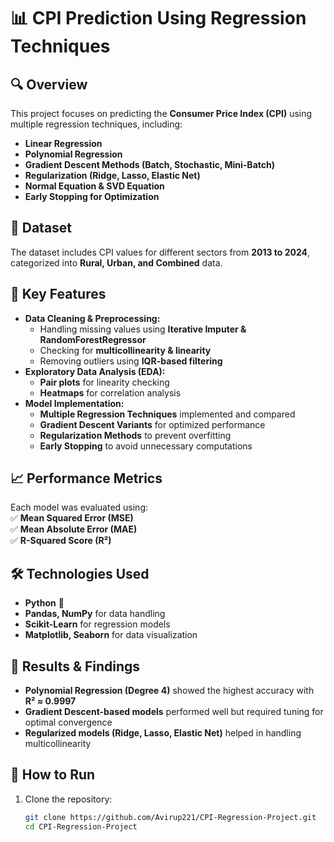 # 📊 CPI Prediction Using Regression Techniques

## 🔍 Overview  
This project focuses on predicting the **Consumer Price Index (CPI)** using multiple regression techniques, including:  
- **Linear Regression**  
- **Polynomial Regression**  
- **Gradient Descent Methods (Batch, Stochastic, Mini-Batch)**  
- **Regularization (Ridge, Lasso, Elastic Net)**  
- **Normal Equation & SVD Equation**  
- **Early Stopping for Optimization**  

## 📂 Dataset  
The dataset includes CPI values for different sectors from **2013 to 2024**, categorized into **Rural, Urban, and Combined** data.  

## 📌 Key Features  
- **Data Cleaning & Preprocessing:**  
  - Handling missing values using **Iterative Imputer & RandomForestRegressor**  
  - Checking for **multicollinearity & linearity**  
  - Removing outliers using **IQR-based filtering**  
- **Exploratory Data Analysis (EDA):**  
  - **Pair plots** for linearity checking  
  - **Heatmaps** for correlation analysis  
- **Model Implementation:**  
  - **Multiple Regression Techniques** implemented and compared  
  - **Gradient Descent Variants** for optimized performance  
  - **Regularization Methods** to prevent overfitting  
  - **Early Stopping** to avoid unnecessary computations  

## 📈 Performance Metrics  
Each model was evaluated using:  
✅ **Mean Squared Error (MSE)**  
✅ **Mean Absolute Error (MAE)**  
✅ **R-Squared Score (R²)**  

## 🛠 Technologies Used  
- **Python** 🐍  
- **Pandas, NumPy** for data handling  
- **Scikit-Learn** for regression models  
- **Matplotlib, Seaborn** for data visualization  

## 🚀 Results & Findings  
- **Polynomial Regression (Degree 4)** showed the highest accuracy with **R² ≈ 0.9997**  
- **Gradient Descent-based models** performed well but required tuning for optimal convergence  
- **Regularized models (Ridge, Lasso, Elastic Net)** helped in handling multicollinearity  

## 📌 How to Run  
1. Clone the repository:  
   ```sh
   git clone https://github.com/Avirup221/CPI-Regression-Project.git
   cd CPI-Regression-Project
